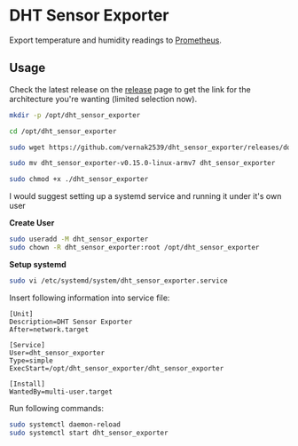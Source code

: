 # DHT Sensor Exporter

Export temperature and humidity readings to [Prometheus](https://prometheus.io/).

## Usage

Check the latest release on the [release](https://github.com/vernak2539/dht_sensor_exporter/releases) page to get the link
for the architecture you're wanting (limited selection now).

```bash
mkdir -p /opt/dht_sensor_exporter

cd /opt/dht_sensor_exporter

sudo wget https://github.com/vernak2539/dht_sensor_exporter/releases/download/v0.15.0/dht_sensor_exporter-v0.15.0-linux-armv7

sudo mv dht_sensor_exporter-v0.15.0-linux-armv7 dht_sensor_exporter

sudo chmod +x ./dht_sensor_exporter
```

I would suggest setting up a systemd service and running it under it's own user

**Create User**

```sh
sudo useradd -M dht_sensor_exporter
sudo chown -R dht_sensor_exporter:root /opt/dht_sensor_exporter
```

**Setup systemd**

```sh
sudo vi /etc/systemd/system/dht_sensor_exporter.service
```

Insert following information into service file:

```
[Unit]
Description=DHT Sensor Exporter
After=network.target

[Service]
User=dht_sensor_exporter
Type=simple
ExecStart=/opt/dht_sensor_exporter/dht_sensor_exporter

[Install]
WantedBy=multi-user.target
```

Run following commands:

```sh
sudo systemctl daemon-reload
sudo systemctl start dht_sensor_exporter
```
